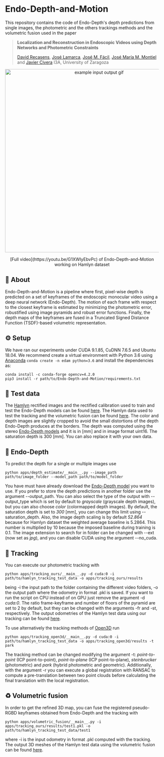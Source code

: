 # Endo-Depth-and-Motion

This repository contains the code of Endo-Depth's depth predictions from single images, the photometric and the others trackings methods and the volumetric fusion used in the paper

> **Localization and Reconstruction in Endoscopic Videos using Depth Networks and Photometric Constraints**
>
> [David Recasens](https://davidrecasens.github.io/), [José Lamarca](https://webdiis.unizar.es/~jlamarca/), [José M. Fácil](https://webdiis.unizar.es/~jmfacil/), [José María M. Montiel](https://janovas.unizar.es/sideral/CV/jose-maria-martinez-montiel) and [Javier Civera](https://janovas.unizar.es/sideral/CV/javier-civera-sancho)
> I3A, University of Zaragoza

<p align="center">
  <img src="assets/teaser.gif" alt="example input output gif" width="600" />
</p>
<p align="center">
  [Full video](https://youtu.be/G1XWIyEbvPc) of Endo-Depth-and-Motion working on Hamlyn dataset
</p>

## 💭 About

Endo-Depth-and-Motion is a pipeline where first, pixel-wise depth is predicted on a set of keyframes of the endoscopic monocular video using a deep neural network (Endo-Depth). The motion of each frame with respect to the closest keyframe is estimated by minimizing the photometric error, robustified using image pyramids and robust error functions. Finally, the depth maps of the keyframes are fused in a Truncated Signed Distance Function (TSDF)-based volumetric representation.


## ⚙️ Setup

We have ran our experiments under CUDA 9.1.85, CuDNN 7.6.5 and Ubuntu 18.04. We recommend create a virtual environment with Python 3.6 using [Anaconda](https://www.anaconda.com/download/) `conda create -n edam python=3.6` and install the dependencies as:
```shell
conda install -c conda-forge opencv=4.2.0
pip3 install -r path/to/Endo-Depth-and-Motion/requirements.txt
```


## 💾 Test data

The [Hamlyn](http://hamlyn.doc.ic.ac.uk/vision/) rectified images and the rectified calibration used to train and test the Endo-Depth models can be found [here](https://drive.google.com/drive/folders/1SYRByyAdlySvltn0CFQea1UY3AoutnKu?usp=sharing). The Hamlyn data used to test the tracking and the volumetric fusion can be found [here](https://drive.google.com/drive/folders/1-geZ5jJkofRd8Q3uOSOBNAHPKd0u5B2f?usp=sharing). The color and depth images are slightly cropped to avoid the small distortions of the depth Endo-Depth produces at the borders. The depth was computed using the stereo [Endo-Depth models](https://drive.google.com/drive/folders/17t30Jz3X-BSz-Fz7BkONqRQsOOaf5xR9?usp=sharing) and it is in [mm] and in image format uint16. The saturation depth is 300 [mm]. You can also replace it with your own data.


## 🧠 Endo-Depth

To predict the depth for a single or multiple images use
```shell
python apps/depth_estimate/__main__.py --image_path path/to/image_folder --model_path path/to/model_folder
```

You have must have already download the [Endo-Depth model](https://drive.google.com/drive/folders/17t30Jz3X-BSz-Fz7BkONqRQsOOaf5xR9?usp=sharing) you want to use. If you prefer to store the depth predictions in another folder use the argument --output_path. You can also select the type of the output with --output_type which is set by default to *grayscale* (grayscale depth images), but you can also choose *color* (colormapped depth images). By default, the saturation depth is set to *300* [mm], you can change this limit using --saturation_depth. Also, the image depth scaling is by default *52.864* because for Hamlyn dataset the weighted average baseline is 5.2864. This number is multiplied by 10 because the imposed baseline during training is 0.1. The image extension to search for in folder can be changed with --ext (now set as *jpg*), and you can disable CUDA using the argument --no_cuda.


## 👀 Tracking

You can execute our photometric tracking with
```shell
python apps/tracking_ours/__main__.py -d cuda:0 -i path/to/hamlyn_tracking_test_data -o apps/tracking_ours/results
```

being -i the input path to the folder containing the different video folders, -o the output path where the odometry in format .pkl is saved. If you want to run the script on CPU instead of on GPU just remove the argument -d *cuda:0*. The ratio frame-keyframe and number of floors of the pyramid are set to 2 by default, but they can be changed with the arguments -fr and -st, respectively. The output odometries of the Hamlyn test data using our tracking can be found [here](https://drive.google.com/drive/folders/1bcF-nrz-iWS6_mSj4fjuVBA3TvhZYRTB?usp=sharing).

To use alternatively the tracking methods of [Open3D](http://www.open3d.org/) run
```shell
python apps/tracking_open3d/__main__.py -d cuda:0 -i path/to/hamlyn_tracking_test_data -o apps/tracking_open3d/results -t park
```

The tracking method can be changed modifying the argument -t: *point-to-point* (ICP point-to-point), *point-to-plane* (ICP point-to-plane), *steinbrucker* (photometric) and *park* (hybrid photometric and geometric). Additionally, with the argument -r you can execute a global registration with RANSAC to compute a pre-translation between two point clouds before calculating the final translation with the local registration.


## ♻️ Volumetric fusion

In order to get the refined 3D map, you can fuse the registered pseudo-RGBD keyframes obtained from Endo-Depth and the tracking with
```shell
python apps/volumetric_fusion/__main__.py -i apps/tracking_ours/results/test1.pkl -o path/to/hamlyn_tracking_test_data/test1
```

where -i is the input odometry in format .pkl computed with the tracking. The output 3D meshes of the Hamlyn test data using the volumetric fusion can be found [here](https://drive.google.com/drive/folders/1sgmdtKFL1Lu8eqljKN-o_cjHRXIa7VI-?usp=sharing).
